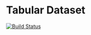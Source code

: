# Tabular Dataset

[![Build Status](https://travis-ci.com/floscha/tabular-dataset.svg?branch=master)](https://travis-ci.com/floscha/tabular-dataset)
